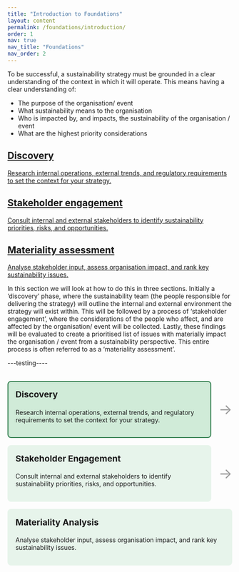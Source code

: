 ```yaml
---
title: "Introduction to Foundations"
layout: content
permalink: /foundations/introduction/
order: 1
nav: true
nav_title: "Foundations"
nav_order: 2
---
```


To be successful, a sustainability strategy must be grounded in a clear understanding of the context in which it will operate.  This means having a clear understanding of:
-	The purpose of the organisation/ event
-	What sustainability means to the organisation
-	Who is impacted by, and impacts, the sustainability of the organisation / event
-	What are the highest priority considerations

<section class="phase-blocks outlined green">
  <a href="/foundations/discovery/" class="phase-block">
    <h2>Discovery</h2>
    <p>Research internal operations, external trends, and regulatory requirements to set the context for your strategy.</p>
  </a>
  <a href="/foundations/stakeholderEngagement/" class="phase-block">
    <h2>Stakeholder engagement</h2>
    <p>Consult internal and external stakeholders to identify sustainability priorities, risks, and opportunities.</p>
  </a>
  <a href="/foundations/materialityAssessment/" class="phase-block">
    <h2>Materiality assessment</h2>
    <p>Analyse stakeholder input, assess organisation impact, and rank key sustainability issues.</p>
  </a>
</section>

In this section we will look at how to do this in three sections.  Initially a ‘discovery’ phase, where the sustainability team (the people responsible for delivering the strategy) will outline the internal and external environment the strategy will exist within.  This will be followed by a process of ‘stakeholder engagement’, where the considerations of the people who affect, and are affected by the organisation/ event will be collected.  Lastly, these findings will be evaluated to create a prioritised list of issues with materially impact the organisation / event from a sustainability perspective.  This entire process is often referred to as a ‘materiality assessment’.  


---testing----

<!-- Sustainamo Phase Diagram -->
<div class="phase-diagram">
  <div class="phase-box phase-foundations current">
    <h3>Discovery</h3>
    <p>Research internal operations, external trends, and regulatory requirements to set the context for your strategy.</p>
  </div>
  <div class="arrow">&#8594;</div>
  <div class="phase-box phase-foundations">
    <h3>Stakeholder Engagement</h3>
    <p>Consult internal and external stakeholders to identify sustainability priorities, risks, and opportunities.</p>
  </div>
  <div class="arrow">&#8594;</div>
  <div class="phase-box phase-foundations">
    <h3>Materiality Analysis</h3>
    <p>Analyse stakeholder input, assess organisation impact, and rank key sustainability issues.</p>
  </div>
</div>

<style>
.phase-diagram {
  display: flex;
  align-items: stretch;
  gap: 1rem;
  flex-wrap: wrap;
  margin: 2rem 0;
}

.phase-box {
  background: #e7f4eb;
  padding: 1rem;
  border-radius: 8px;
  flex: 1 1 30%;
  min-width: 250px;
  border: 2px solid transparent;
  transition: border 0.3s ease;
}

.phase-box.current {
  border: 2px solid #2f7c4c;
  background: #d0ebd8;
}

.phase-box h3 {
  margin-top: 0;
  font-size: 1.2rem;
}

.arrow {
  display: flex;
  align-items: center;
  justify-content: center;
  font-size: 2rem;
  flex: 0 0 auto;
  color: #999;
}

@media (max-width: 768px) {
  .phase-diagram {
    flex-direction: column;
  }
  .arrow {
    transform: rotate(90deg);
  }
}
</style>

